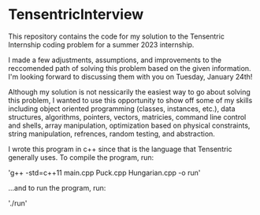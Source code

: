# TensentricInterview
This repository contains the code for my solution to the Tensentric Internship coding problem for a summer 2023 internship.

I made a few adjustments, assumptions, and improvements to the reccomended path of solving this problem based on the given information. I'm looking forward to discussing them with you on Tuesday, January 24th!

Although my solution is not nessicarily the easiest way to go about solving this problem, I wanted to use this opportunity to show off some of my skills including object oriented programming (classes, instances, etc.), data structures, algorithms, pointers, vectors, matricies, command line control and shells, array manipulation, optimization based on physical constraints, string manipulation, refrences, random testing, and abstraction. 

I wrote this program in c++ since that is the language that Tensentric generally uses. To compile the program, run:

'g++ -std=c++11 main.cpp Puck.cpp Hungarian.cpp -o run'

...and to run the program, run:

'./run'
